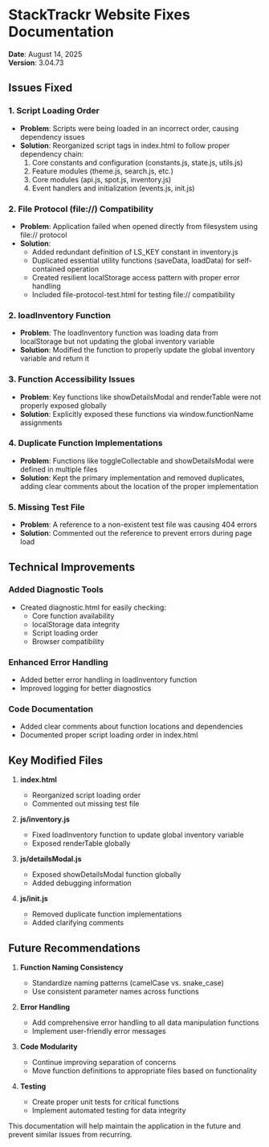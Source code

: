 # StackTrackr Website Fixes Documentation

**Date**: August 14, 2025  
**Version**: 3.04.73

## Issues Fixed

### 1. Script Loading Order
- **Problem**: Scripts were being loaded in an incorrect order, causing dependency issues
- **Solution**: Reorganized script tags in index.html to follow proper dependency chain:
  1. Core constants and configuration (constants.js, state.js, utils.js)
  2. Feature modules (theme.js, search.js, etc.)
  3. Core modules (api.js, spot.js, inventory.js)
  4. Event handlers and initialization (events.js, init.js)

### 2. File Protocol (file://) Compatibility
- **Problem**: Application failed when opened directly from filesystem using file:// protocol
- **Solution**: 
  - Added redundant definition of LS_KEY constant in inventory.js
  - Duplicated essential utility functions (saveData, loadData) for self-contained operation
  - Created resilient localStorage access pattern with proper error handling
  - Included file-protocol-test.html for testing file:// compatibility

### 2. loadInventory Function
- **Problem**: The loadInventory function was loading data from localStorage but not updating the global inventory variable
- **Solution**: Modified the function to properly update the global inventory variable and return it

### 3. Function Accessibility Issues
- **Problem**: Key functions like showDetailsModal and renderTable were not properly exposed globally
- **Solution**: Explicitly exposed these functions via window.functionName assignments

### 4. Duplicate Function Implementations
- **Problem**: Functions like toggleCollectable and showDetailsModal were defined in multiple files
- **Solution**: Kept the primary implementation and removed duplicates, adding clear comments about the location of the proper implementation

### 5. Missing Test File
- **Problem**: A reference to a non-existent test file was causing 404 errors
- **Solution**: Commented out the reference to prevent errors during page load

## Technical Improvements

### Added Diagnostic Tools
- Created diagnostic.html for easily checking:
  - Core function availability
  - localStorage data integrity
  - Script loading order
  - Browser compatibility

### Enhanced Error Handling
- Added better error handling in loadInventory function
- Improved logging for better diagnostics

### Code Documentation
- Added clear comments about function locations and dependencies
- Documented proper script loading order in index.html

## Key Modified Files

1. **index.html**
   - Reorganized script loading order
   - Commented out missing test file

2. **js/inventory.js**
   - Fixed loadInventory function to update global inventory variable
   - Exposed renderTable globally

3. **js/detailsModal.js**
   - Exposed showDetailsModal function globally
   - Added debugging information

4. **js/init.js**
   - Removed duplicate function implementations
   - Added clarifying comments

## Future Recommendations

1. **Function Naming Consistency**
   - Standardize naming patterns (camelCase vs. snake_case)
   - Use consistent parameter names across functions

2. **Error Handling**
   - Add comprehensive error handling to all data manipulation functions
   - Implement user-friendly error messages

3. **Code Modularity**
   - Continue improving separation of concerns
   - Move function definitions to appropriate files based on functionality

4. **Testing**
   - Create proper unit tests for critical functions
   - Implement automated testing for data integrity

This documentation will help maintain the application in the future and prevent similar issues from recurring.

